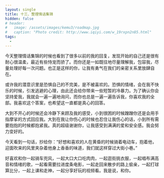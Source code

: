 ```yaml
---
layout: single
title: 十三、整理情话集锦
hidden: false
# header:
#   image: /assets/images/kemu3/roadmap.jpg
#   caption: "Photo credit: http://www.iqiyi.com/w_19rxpn2n85.html"
tags:
  - 
---
```


今天整理情话集锦的时候也看到了很多以前的我的回复，发现开始的自己还是很有耐心很温柔，最近有些恃宠而骄了。而你还是一如既往地尽量理解我，包容我，尽量处理好每一次问题。也正是这样的你，让我有勇气在我们的亲密关系里放肆自在。

或许我的潜意识里是恐惧自己的不完美，是不被喜欢的。恐惧的情绪，会在我不快乐的时候，引发逃避的心理，由此还会给你带来一些短暂的冷暴力。为了确认你会坚持爱我，我就会一遍一遍地询问，而你也总是一遍一遍告诉我，你喜欢我的全部。我喜欢这个答案，也希望这一直都是真心的回答。

大到不开心的时候还会冷静下来顾及我的感受，小到很困的时候蹭蹭你还是会用手指摩挲的方式回应我。大到在我让你伤心的时候也忍住让我伤心的话，小到所有需要抱抱的时候都抱紧我。真的超级谢谢你，让我感受到满满的爱和安全感。我会努力变好的。

今天看到一句话，抄给你：“好想和喜欢的人在黄昏的时候骑着电动车，抱着他，迎面吹来的风里夹杂着他身上香香的味道，我们就这样穿过大街小巷。”

好喜欢和你一起骑车兜风，一起大口大口吃肉肉，一起逛街挑衣服，一起唱布满高音和情绪的歌，一起看需要拉进度条电影，一起走回来散步的路上偷亲，一起打球算比分，一起上课和走神，一起分享好玩的视频看。我是说，和你。
